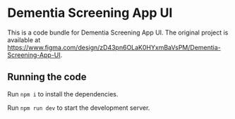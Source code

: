
  # Dementia Screening App UI

  This is a code bundle for Dementia Screening App UI. The original project is available at https://www.figma.com/design/zD43pn6OLaK0HYxmBaVsPM/Dementia-Screening-App-UI.

  ## Running the code

  Run `npm i` to install the dependencies.

  Run `npm run dev` to start the development server.
  
